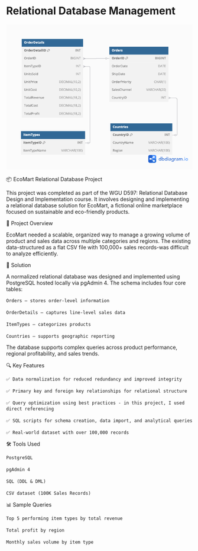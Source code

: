 # Relational Database Management

![My Image](SalesRecordsERD.png)

📦 EcoMart Relational Database Project

This project was completed as part of the WGU D597: Relational Database Design and Implementation course. It involves designing and implementing a relational database solution for EcoMart, a fictional online marketplace focused on sustainable and eco-friendly products.

📌 Project Overview

EcoMart needed a scalable, organized way to manage a growing volume of product and sales data across multiple categories and regions. The existing data-structured as a flat CSV file with 100,000+ sales records-was difficult to analyze efficiently.

🧩 Solution

A normalized relational database was designed and implemented using PostgreSQL hosted locally via pgAdmin 4. The schema includes four core tables:

    Orders – stores order-level information

    OrderDetails – captures line-level sales data

    ItemTypes – categorizes products

    Countries – supports geographic reporting

The database supports complex queries across product performance, regional profitability, and sales trends.

🔍 Key Features

    ✅ Data normalization for reduced redundancy and improved integrity

    ✅ Primary key and foreign key relationships for relational structure

    ✅ Query optimization using best practices - in this project, I used direct referencing

    ✅ SQL scripts for schema creation, data import, and analytical queries

    ✅ Real-world dataset with over 100,000 records

🛠️ Tools Used

    PostgreSQL

    pgAdmin 4

    SQL (DDL & DML)

    CSV dataset (100K Sales Records)

📊 Sample Queries

    Top 5 performing item types by total revenue

    Total profit by region

    Monthly sales volume by item type